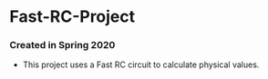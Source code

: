 # Fast-RC-Project
### Created in Spring 2020
- This project uses a Fast RC circuit to calculate physical values.
